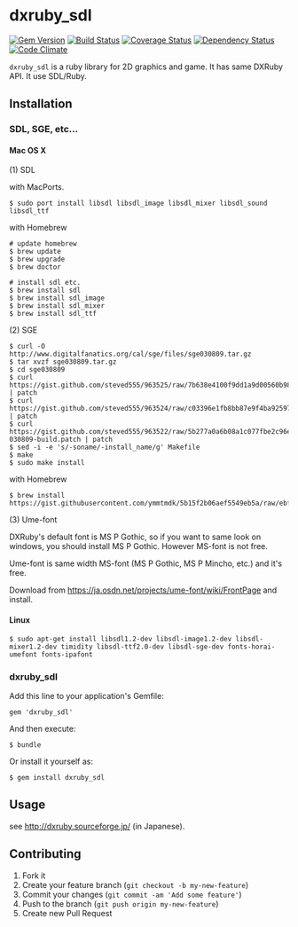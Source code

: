 # dxruby_sdl

[![Gem Version](https://badge.fury.io/rb/dxruby_sdl.png)](http://badge.fury.io/rb/dxruby_sdl)
[![Build Status](https://travis-ci.org/smalruby/dxruby_sdl.svg?branch=master)](https://travis-ci.org/smalruby/dxruby_sdl)
[![Coverage Status](https://coveralls.io/repos/smalruby/dxruby_sdl/badge.png?branch=master)](https://coveralls.io/r/smalruby/dxruby_sdl?branch=master)
[![Dependency Status](https://gemnasium.com/smalruby/dxruby_sdl.png)](https://gemnasium.com/smalruby/dxruby_sdl)
[![Code Climate](https://codeclimate.com/github/smalruby/dxruby_sdl.png)](https://codeclimate.com/github/smalruby/dxruby_sdl)

`dxruby_sdl` is a ruby library for 2D graphics and game. It has same
DXRuby API. It use SDL/Ruby.

## Installation

### SDL, SGE, etc...

#### Mac OS X

(1) SDL

with MacPorts.

```
$ sudo port install libsdl libsdl_image libsdl_mixer libsdl_sound libsdl_ttf
```

with Homebrew

	# update homebrew
	$ brew update
	$ brew upgrade
	$ brew doctor

	# install sdl etc.
	$ brew install sdl
	$ brew install sdl_image
	$ brew install sdl_mixer
	$ brew install sdl_ttf

(2) SGE

	$ curl -O http://www.digitalfanatics.org/cal/sge/files/sge030809.tar.gz
	$ tar xvzf sge030809.tar.gz
	$ cd sge030809
	$ curl https://gist.github.com/steved555/963525/raw/7b638e4100f9dd1a9d00560b98ea2ddd4375b2b0/sge_030809_freetype.patch | patch
	$ curl https://gist.github.com/steved555/963524/raw/c03396e1fb8bb87e9f4ba92597d087f730c6c48b/sge_030809_cmap.patch | patch
	$ curl https://gist.github.com/steved555/963522/raw/5b277a0a6b08a1c077fbe2c96eead4ef1d761856/sge-030809-build.patch | patch
	$ sed -i -e 's/-soname/-install_name/g' Makefile
	$ make
	$ sudo make install

with Homebrew

```
$ brew install https://gist.githubusercontent.com/ymmtmdk/5b15f2b06aef5549eb5a/raw/ebf4c9758b1f772f0f6073e7b2bdbb5e9665ee74/libsge.rb
```

(3) Ume-font

DXRuby's default font is MS P Gothic, so if you want to same look on windows, you should install MS P Gothic. However MS-font is not free.

Ume-font is same width MS-font (MS P Gothic, MS P Mincho, etc.) and it's free.

Download from https://ja.osdn.net/projects/ume-font/wiki/FrontPage and install.

#### Linux

```
$ sudo apt-get install libsdl1.2-dev libsdl-image1.2-dev libsdl-mixer1.2-dev timidity libsdl-ttf2.0-dev libsdl-sge-dev fonts-horai-umefont fonts-ipafont
```

### dxruby_sdl

Add this line to your application's Gemfile:

```
gem 'dxruby_sdl'
```

And then execute:

```
$ bundle
```

Or install it yourself as:

```
$ gem install dxruby_sdl
```

## Usage

see http://dxruby.sourceforge.jp/ (in Japanese).

## Contributing

1. Fork it
2. Create your feature branch (`git checkout -b my-new-feature`)
3. Commit your changes (`git commit -am 'Add some feature'`)
4. Push to the branch (`git push origin my-new-feature`)
5. Create new Pull Request
